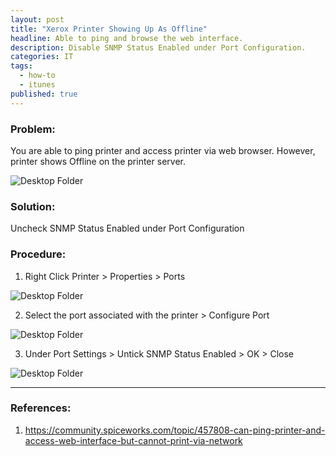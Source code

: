 ```yaml
---
layout: post
title: "Xerox Printer Showing Up As Offline"
headline: Able to ping and browse the web interface.
description: Disable SNMP Status Enabled under Port Configuration.
categories: IT
tags: 
  - how-to
  - itunes
published: true
---
```


### Problem: 
You are able to ping printer and access printer via web browser. However, printer shows Offline on the printer server.

![Desktop Folder](https://dl.dropboxusercontent.com/u/33327425/images/it/xerox_offline.png)

### Solution: 
Uncheck SNMP Status Enabled under Port Configuration

### Procedure:
1. Right Click Printer > Properties > Ports

![Desktop Folder](https://dl.dropboxusercontent.com/u/33327425/images/it/xerox_offline_1.png)

2. Select the port associated with the printer  > Configure Port

![Desktop Folder](https://dl.dropboxusercontent.com/u/33327425/images/it/xerox_offline_2.png)

3. Under Port Settings > Untick SNMP Status Enabled > OK > Close

![Desktop Folder](https://dl.dropboxusercontent.com/u/33327425/images/it/xerox_offline_3.png)


----------

### References:

1. https://community.spiceworks.com/topic/457808-can-ping-printer-and-access-web-interface-but-cannot-print-via-network
